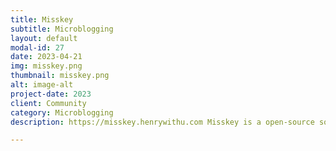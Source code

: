 ```yaml
---
title: Misskey
subtitle: Microblogging
layout: default
modal-id: 27
date: 2023-04-21
img: misskey.png
thumbnail: misskey.png
alt: image-alt
project-date: 2023
client: Community
category: Microblogging
description: https://misskey.henrywithu.com Misskey is a open-source software for distributed social network.

---
```

